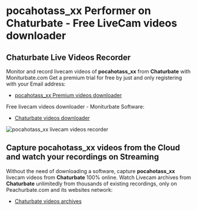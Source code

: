 # pocahotass_xx Performer on Chaturbate - Free LiveCam videos downloader

## Chaturbate Live Videos Recorder

Monitor and record livecam videos of **pocahotass_xx** from **Chaturbate** with Moniturbate.com
Get a premium trial for free by just and only registering with your Email address:
* [pocahotass_xx Premium videos downloader](https://moniturbate.com/request-demo-licence-key.html)

Free livecam videos downloader - Moniturbate Software:
* [Chaturbate videos downloader](https://moniturbate.com/moniturbate-download-software.html)

![pocahotass_xx livecam videos recorder](https://peachurnet.com/templates/moniturbate-software.png)


## Capture pocahotass_xx videos from the Cloud and watch your recordings on Streaming

Without the need of downloading a software, capture **pocahotass_xx** livecam videos from **Chaturbate** 100% online.
Watch Livecam archives from **Chaturbate** unlimitedly from thousands of existing recordings, only on Peachurbate.com and its websites network:
* [Chaturbate videos archives](https://peachurnet.com/)